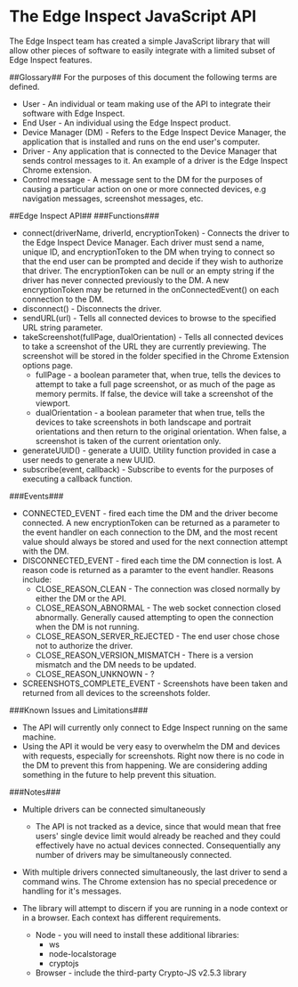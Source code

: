 The Edge Inspect JavaScript API
=================================

The Edge Inspect team has created a simple JavaScript library that will allow other pieces of software to easily integrate with a limited subset of Edge Inspect features. 

##Glossary##
For the purposes of this document the following terms are defined.
* User - An individual or team making use of the API to integrate their software with Edge Inspect.
* End User - An individual using the Edge Inspect product.
* Device Manager (DM) - Refers to the Edge Inspect Device Manager, the application that is installed and runs on the end user's computer.
* Driver - Any application that is connected to the Device Manager that sends control messages to it. An example of a driver is the Edge Inspect Chrome extension.
* Control message - A message sent to the DM for the purposes of causing a particular action on one or more connected devices, e.g navigation messages, screenshot messages, etc.

##Edge Inspect API##
###Functions###
* connect(driverName, driverId, encryptionToken) - Connects the driver to the Edge Inspect Device Manager. Each driver must send a name, unique ID, and encryptionToken to the DM when trying to connect so that the end user can be prompted and decide if they wish to authorize that driver. The encryptionToken can be null or an empty string if the driver has never connected previously to the DM. A new encryptionToken may be returned in the onConnectedEvent() on each connection to the DM.
* disconnect() - Disconnects the driver.
* sendURL(url) - Tells all connected devices to browse to the specified URL string parameter.
* takeScreenshot(fullPage, dualOrientation) - Tells all connected devices to take a screenshot of the URL they are currently previewing. The screenshot will be stored in the folder specified in the Chrome Extension options page. 
    + fullPage - a boolean parameter that, when true, tells the devices to attempt to take a full page screenshot, or as much of the page as memory permits. If false, the device will take a screenshot of the viewport. 
    + dualOrientation - a boolean parameter that when true, tells the devices to take screenshots in both landscape and portrait orientations and then return to the original orientation. When false, a screenshot is taken of the current orientation only.
* generateUUID() - generate a UUID. Utility function provided in case a user needs to generate a new UUID.
* subscribe(event, callback) - Subscribe to events for the purposes of executing a callback function.

###Events###
* CONNECTED_EVENT - fired each time the DM and the driver become connected. A new encryptionToken can be returned as a parameter to the event handler on each connection to the DM, and the most recent value should always be stored and used for the next connection attempt with the DM.
* DISCONNECTED_EVENT - fired each time the DM connection is lost. A reason code is returned as a paramter to the event handler. Reasons include:
    + CLOSE_REASON_CLEAN - The connection was closed normally by either the DM or the API.
    + CLOSE_REASON_ABNORMAL - The web socket connection closed abnormally. Generally caused attempting to open the connection when the DM is not running.
    + CLOSE_REASON_SERVER_REJECTED - The end user chose chose not to authorize the driver.
    + CLOSE_REASON_VERSION_MISMATCH - There is a version mismatch and the DM needs to be updated.
    + CLOSE_REASON_UNKNOWN - ?
* SCREENSHOTS_COMPLETE_EVENT - Screenshots have been taken and returned from all devices to the screenshots folder.

###Known Issues and Limitations###
* The API will currently only connect to Edge Inspect running on the same machine.
* Using the API it would be very easy to overwhelm the DM and devices with requests, especially for screenshots. Right now there is no code in the DM to prevent this from happening. We are considering adding something in the future to help prevent this situation.

###Notes###
* Multiple drivers can be connected simultaneously
    + The API is not tracked as a device, since that would mean that free users' single device limit would already be reached and they could effectively have no actual devices connected. Consequentially any number of drivers may be simultaneously connected.
* With multiple drivers connected simultaneously, the last driver to send a command wins. The Chrome extension has no special precedence or handling for it's messages.

* The library will attempt to discern if you are running in a node context or in a browser.  Each context has different requirements.
    + Node - you will need to install these additional libraries:
        - ws
        - node-localstorage
        - cryptojs        
    + Browser - include the third-party Crypto-JS v2.5.3 library

